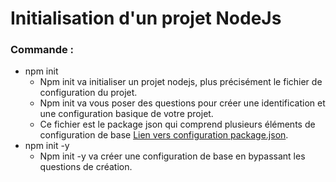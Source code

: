 # Initialisation d'un projet NodeJs

### Commande :

- npm init
    - Npm init va initialiser un projet nodejs, plus précisément le fichier de configuration du projet. 
    - Npm init va vous poser des questions pour créer une identification et une configuration basique de votre projet.
    - Ce fichier est le package json qui comprend plusieurs éléments de configuration de base [Lien vers configuration package.json](https://github.com/npm/cli/blob/latest/docs/lib/content/configuring-npm/package-json.md#files).
- npm init -y
    - Npm init -y va créer une configuration de base en bypassant les questions de création.
